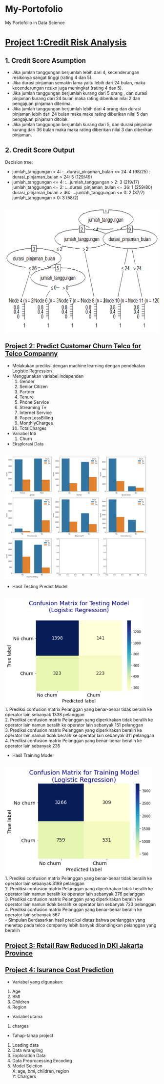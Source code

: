 # My-Portofolio
My Portofolio in Data Science

# [Project 1:Credit Risk Analysis](https://github.com/bimaary31/data_credit_rating.git)

## 1. Credit Score Asumption
- Jika jumlah tanggungan berjumlah lebih dari 4, kecenderungan resikonya sangat tinggi (rating 4 dan 5).
- Jika durasi pinjaman semakin lama yaitu lebih dari 24 bulan, maka kecenderungan resiko juga meningkat (rating 4 dan 5).
- Jika jumlah tanggungan berjumlah kurang dari 5 orang , dan durasi pinjaman kurang dari 24 bulan maka rating diberikan nilai 2 dan pengajuan pinjaman diterima. 
- Jika jumlah tanggungan berjumlah lebih dari 4 orang dan durasi pinjaman lebih dari 24 bulan maka maka rating diberikan nilai 5 dan pengajuan pinjaman ditolak.
- Jika jumlah tanggungan berjumlah kurang dari 5, dan durasi pinjaman kurang dari 36 bulan maka maka rating diberikan nilai 3 dan diberikan pinjaman.

## 2. Credit Score Output
Decision tree:
- jumlah_tanggungan > 4:
    :...durasi_pinjaman_bulan <= 24: 4 (98/25)
    :   durasi_pinjaman_bulan > 24: 5 (129/49)
- jumlah_tanggungan <= 4:
    :...jumlah_tanggungan > 2: 3 (219/17)
        jumlah_tanggungan <= 2:
        :...durasi_pinjaman_bulan <= 36: 1 (259/80)
            durasi_pinjaman_bulan > 36:
            :...jumlah_tanggungan <= 0: 2 (37/7)
                jumlah_tanggungan > 0: 3 (58/2)
           
<br> 
<img height ="400" src="https://github.com/bimaary31/data_credit_rating/blob/main/Rplot.png"/>
<br>

## [Project 2: Predict Customer Churn Telco for Telco Companny](https://github.com/bimaary31/customer_churn.git)
- Melakukan prediksi dengan machine learning dengan pendekatan Logistic Regression 
- Menggunakan variabel independen 
    1. Gender
    2. Senior Citizen
    3. Partner
    4. Tenure
    5. Phone Service
    6. Streaming Tv
    7. Internet Service
    8. PaperLessBilling
    9. MonthlyCharges
    10. TotalCharges
- Variabel Inti
    1. Churn
- Eksplorasi Data
<br>
<img  height="400" src="https://github.com/bimaary31/customer_churn/blob/main/Eksplorasi%20data.png"/>
<br>

- Hasil Testing Predict Model
<br>
<img height="350" src="https://github.com/bimaary31/customer_churn/blob/main/Testing%20Model.png"/>
<br>
    1. Prediksi confusion matrix Pelanggan yang  benar-benar tidak beralih  ke operator lain sebanyak 1338 pelanggan <br>
    2. Prediksi confusion matrix Pelanggan yang  diperkirakan  tidak beralih  ke operator lain namun beralih ke operator lain sebanyak 151 pelanggan <br>
    3. Prediksi confusion matrix Pelanggan yang  diperkirakan  beralih  ke operator lain namun tidak beralih ke operator lain sebanyak 311 pelanggan <br>
    4. Prediksi confusion matrix Pelanggan yang  benar-benar beralih  ke operator lain sebanyak 235 <br>
    
- Hasil Training Model
<br>
<img height="350" src="https://github.com/bimaary31/customer_churn/blob/main/Training%20Model.png"/> 
<br>
    1. Prediksi confusion matrix Pelanggan yang  benar-benar tidak beralih  ke operator lain sebanyak 3199 pelanggan <br>
    2. Prediksi confusion matrix Pelanggan yang  diperkirakan  tidak beralih  ke operator lain namun beralih ke operator lain sebanyak 376 pelanggan <br>
    3. Prediksi confusion matrix Pelanggan yang  diperkirakan  beralih  ke operator lain namun tidak beralih ke operator lain sebanyak 723 pelanggan <br>
    4. Prediksi confusion matrix Pelanggan yang  benar-benar beralih  ke operator lain sebanyak 567 <br>
- Simpulan 
    Berdasarkan hasil prediksi diatas bahwa  penlanggan yang menetap pada telco companny lebih banyak dibandingkan pelanggan yang beraliih  
    
## [Project 3: Retail Raw Reduced in DKI Jakarta Province](https://github.com/bimaary31/Data_Visualization.git)

## [Project 4: Isurance Cost Prediction]('https://github.com/bimaary31/insurance_cost_prediction.git')
- Variabel yang digunakan:
1. Age
2. BMI
3. Children
4. Region

- Variabel utama
1. charges

- Tahap-tahap project
1. Loading data
2. Data wrangling
3. Exploration Data
4. Data Preprocessing Encoding
5. Model Selction
    <br> X: age, bmi, children, region <br>
    Y: Chargers
